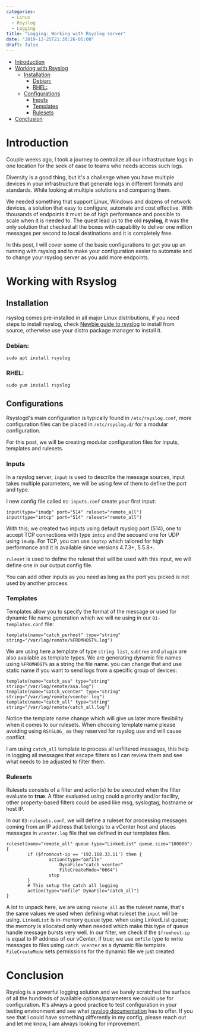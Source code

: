 ```yaml
---
categories:
  - Linux
  - Rsyslog
  - Logging
title: "Logging: Working with Rsyslog server"
date: "2019-12-25T21:30:26-05:00"
draft: false
---
```


<!-- @import "[TOC]" {cmd="toc" depthFrom=1 depthTo=6 orderedList=false} -->

<!-- code_chunk_output -->

- [Introduction](#introduction)
- [Working with Rsyslog](#working-with-rsyslog)
  - [Installation](#installation)
    - [Debian:](#debian)
    - [RHEL:](#rhel)
  - [Configurations](#configurations)
    - [Inputs](#inputs)
    - [Templates](#templates)
    - [Rulesets](#rulesets)
- [Conclusion](#conclusion)

<!-- /code_chunk_output -->

# Introduction

Couple weeks ago, I took a journey to centralize all our infrastructure logs in one location for the seek of ease to teams who needs access such logs.

Diversity is a good thing, but it's a challenge when you have multiple devices in your infrastructure that generate logs in different formats and standards. While looking at multiple solutions and comparing them.

We needed something that support Linux, Windows and dozens of network devices, a solution that easy to configure, automate and cost effective. With thousands of endpoints it must be of high performance and possible to scale when it is needed to. The quest lead us to the old **rsyslog**, it was the only solution that checked all the boxes with capability to deliver one million messages per second to local destinations and it is completely free.

In this post, I will cover some of the basic configurations to get you up an running with rsyslog and to make your configuration easier to automate and to change your rsyslog server as you add more endpoints.

# Working with Rsyslog

## Installation

rsyslog comes pre-installed in all major Linux distributions, if you need steps to install rsyslog, check [Newbie guide to rsyslog](https://www.rsyslog.com/tag/installation/) to install from source, otherwise use your distro package manager to install it.

### Debian:

    sudo apt install rsyslog

### RHEL:

    sudo yum install rsyslog

## Configurations

Rsyslogd's main configuration is typically found in `/etc/rsyslog.conf`, more configuration files can be placed in `/etc/rsyslog.d/` for a modular configuration.

For this post, we will be creating modular configuration files for inputs, templates and rulesets.

### Inputs

In a rsyslog server, `input` is used to describe the message sources, input takes multiple parameters, we will be using few of them to define the port and type.

I new config file called `01-inputs.conf` create your first input:

    input(type="imudp" port="514" ruleset="remote_all")
    input(type="imtcp" port="514" ruleset="remote_all")

With this; we created two inputs using default rsyslog port (514), one to accept TCP connections with type `imtcp` and the secoand one for UDP using `imudp`. For TCP, you can use `imptcp` which tailored for high performance and it is available since versions 4.7.3+, 5.5.8+.

`ruleset` is used to define the ruleset that will be used with this input, we will define one in our output config file.

You can add other inputs as you need as long as the port you picked is not used by another process.

### Templates

Templates allow you to specify the format of the message or used for dynamic file name generation which we will ne using in our `01-templates.conf` file:

    template(name="catch_perhost" type="string" string="/var/log/remote/%FROMHOST%.log")

We are using here a template of type `string`. `list`, `subtree` and `plugin` are also available as template types. We are generating dynamic file names using `%FROMHOST%` as a string the file name. you can change that and use static name if you want to send logs from a specific group of devices:

    template(name="catch_asa" type="string" string="/var/log/remote/asa.log")
    template(name="catch_vcenter" type="string" string="/var/log/remote/vcenter.log")
    template(name="catch_all" type="string" string="/var/log/remote/catch_all.log")

Notice the template name change which will give us later more flexibility when it comes to our rulesets. When choosing template name please avoiding using `RSYSLOG_` as they reserved for rsyslog use and will cause conflict.

I am using `catch_all` template to process all unfiltered messages, this help in logging all messages that escape filters so I can review them and see what needs to be adjusted to filter them.

### Rulesets

Rulesets consists of a filter and action(s) to be executed when the filter evaluate to **true**. A filter evaluated using could a priority and/or facility, other property-based filters could be used like msg, syslogtag, hostname or host IP.

In our `03-rulesets.conf`, we will define a ruleset for processing messages coming from an IP address that belongs to a vCenter host and places messages in `vcenter.log` file that we defined in our templates files.

    ruleset(name="remote_all" queue.type="LinkedList" queue.size="100000") {
            if ($fromhost-ip == '192.168.33.11') then {
                    action(type="omfile"
                        DynaFile="catch_vcenter"
                        FileCreateMode="0664")
                    stop
            }
            # This setup the catch all logging
            action(type="omfile" DynaFile="catch_all")
    }

A lot to unpack here, we are using `remote_all` as the ruleset name, that's the same values we used when defining what ruleset the `input` will be using.
`LinkedList` is in-memory queue type. when using LinkedList queue; the memory is allocated only when needed which make this type of queue handle message bursts very well.
In our filter, we check if the `$fromhost-ip` is equal to IP address of our vCenter, if true; we use `omfile` type to write messages to files using `catch_vcenter` as a dynamic file template. `FileCreateMode` sets permissions for the dynamic file we just created.

# Conclusion

Rsyslog is a powerful logging solution and we barely scratched the surface of all the hundreds of available options/parameters we could use for configuration. It's always a good practice to test configuration in your testing environment and see what [rsyslog documentation](https://www.rsyslog.com/doc/v8-stable/configuration/index.html) has to offer. If you see that I could have something differently in my config, please reach out and let me know, I am always looking for improvement.
